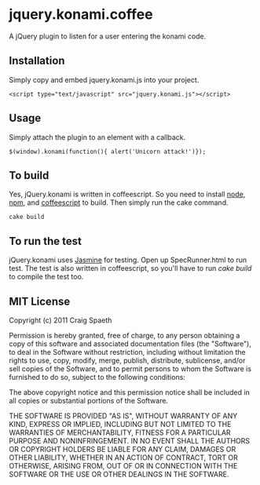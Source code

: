 jquery.konami.coffee
====================

A jQuery plugin to listen for a user entering the konami code.

Installation
------------

Simply copy and embed jquery.konami.js into your project.

    <script type="text/javascript" src="jquery.konami.js"></script>
  
Usage
-----

Simply attach the plugin to an element with a callback.

    $(window).konami(function(){ alert('Unicorn attack!')});
  
To build
--------

Yes, jQuery.konami is written in coffeescript. So you need to install [node](https://github.com/joyent/node), [npm](http://npmjs.org/), and [coffeescript](http://jashkenas.github.com/coffee-script/) to build. Then simply run the cake command.

    cake build
  
To run the test
---------------
  
jQuery.konami uses [Jasmine](http://pivotal.github.com/jasmine/) for testing. Open up SpecRunner.html to run test. The test is also written in coffeescript, so you'll have to run _cake build_ to compile the test too.

MIT License
-----------

Copyright (c) 2011 Craig Spaeth

Permission is hereby granted, free of charge, to any person obtaining
a copy of this software and associated documentation files (the
"Software"), to deal in the Software without restriction, including
without limitation the rights to use, copy, modify, merge, publish,
distribute, sublicense, and/or sell copies of the Software, and to
permit persons to whom the Software is furnished to do so, subject to
the following conditions:

The above copyright notice and this permission notice shall be
included in all copies or substantial portions of the Software.

THE SOFTWARE IS PROVIDED "AS IS", WITHOUT WARRANTY OF ANY KIND,
EXPRESS OR IMPLIED, INCLUDING BUT NOT LIMITED TO THE WARRANTIES OF
MERCHANTABILITY, FITNESS FOR A PARTICULAR PURPOSE AND
NONINFRINGEMENT. IN NO EVENT SHALL THE AUTHORS OR COPYRIGHT HOLDERS BE
LIABLE FOR ANY CLAIM, DAMAGES OR OTHER LIABILITY, WHETHER IN AN ACTION
OF CONTRACT, TORT OR OTHERWISE, ARISING FROM, OUT OF OR IN CONNECTION
WITH THE SOFTWARE OR THE USE OR OTHER DEALINGS IN THE SOFTWARE.